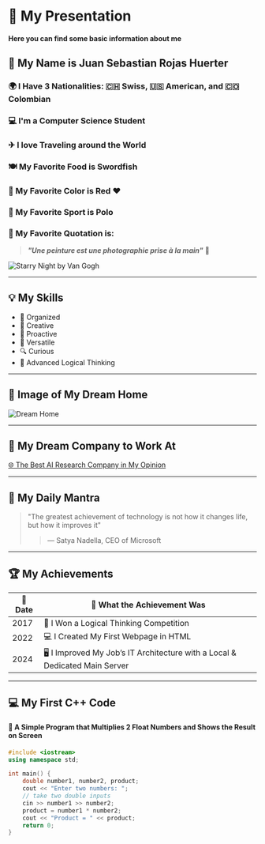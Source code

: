 # 🌟 **My Presentation**
#### Here you can find some basic information about me

## 👤 My Name is **Juan Sebastian Rojas Huerter**  
### 🌍 I Have 3 Nationalities: 🇨🇭 Swiss, 🇺🇸 American, and 🇨🇴 Colombian  
### 💻 I'm a Computer Science Student  
### ✈ I love Traveling around the World  
### 🍽 My Favorite Food is **Swordfish**  
### 🎨 My Favorite Color is **Red** ❤️  
### 🏇 My Favorite Sport is **Polo**  
### 💬 My Favorite Quotation is:  
> _**"Une peinture est une photographie prise à la main"**_ 🎨  

![Starry Night by Van Gogh](https://th.bing.com/th/id/R.cb16fbe694f1b6ed15bc12d7e69bf143?rik=T2GteMxZ8G9%2bjQ&riu=http%3a%2f%2fwww.scienceleadership.org%2fthumbnail%2f23438%2f1920x1920&ehk=vYLI2tpN5rpMuJPzQumN0ENajoJTvEIu1UisciSElkQ%3d&risl=&pid=ImgRaw&r=0)

---

## 💡 My Skills
- 📅 Organized  
- 🎨 Creative  
- 🚀 Proactive  
- 🔄 Versatile  
- 🔍 Curious  
- 🧠 Advanced Logical Thinking  

---

## 🏡 Image of My Dream Home  
![Dream Home](https://www.hdwallpapers.in/download/fjord_lofoten_islands_mountain_norway_with_reflection_on_river_4k_8k_hd_travel-1920x1080.jpg)

---

## 💼 My Dream Company to Work At  
[🌐 The Best AI Research Company in My Opinion](https://www.anthropic.com/)

---

## 🧘 My Daily Mantra  
> "The greatest achievement of technology is not how it changes life, but how it improves it"  
>> — Satya Nadella, CEO of Microsoft

---

## 🏆 My Achievements  
| 📅 Date | 📝 What the Achievement Was |
| ------- | --------------------------- |
| 2017 | 🏅 I Won a Logical Thinking Competition |
| 2022 | 💻 I Created My First Webpage in HTML |
| 2024 | 🖥 I Improved My Job’s IT Architecture with a Local & Dedicated Main Server |

---

## 💻 My First C++ Code  
#### 📝 A Simple Program that Multiplies 2 Float Numbers and Shows the Result on Screen  

```cpp
#include <iostream>
using namespace std;

int main() {
    double number1, number2, product;
    cout << "Enter two numbers: ";
    // take two double inputs
    cin >> number1 >> number2;
    product = number1 * number2;
    cout << "Product = " << product;
    return 0;
}
